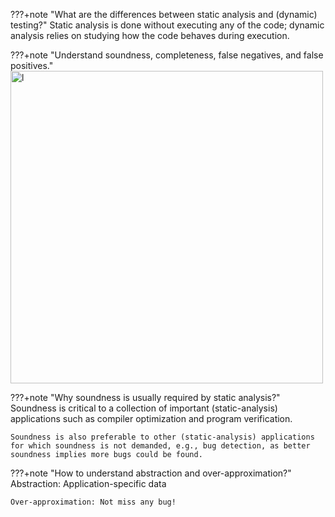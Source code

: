 ???+note "What are the differences between static analysis and (dynamic) testing?"
    Static analysis is done without executing any of the code; dynamic analysis relies on studying how the code behaves during execution.


???+note "Understand soundness, completeness, false negatives, and false positives."
    <img src="../img/1.png" alt="l" style="width:500px;"/>


???+note "Why soundness is usually required by static analysis?"
    Soundness is critical to a collection of important (static-analysis) applications such as compiler optimization and program verification.


    Soundness is also preferable to other (static-analysis) applications for which soundness is not demanded, e.g., bug detection, as better soundness implies more bugs could be found.

???+note "How to understand abstraction and over-approximation?"    
    Abstraction: Application-specific data
    
    Over-approximation: Not miss any bug!

    

